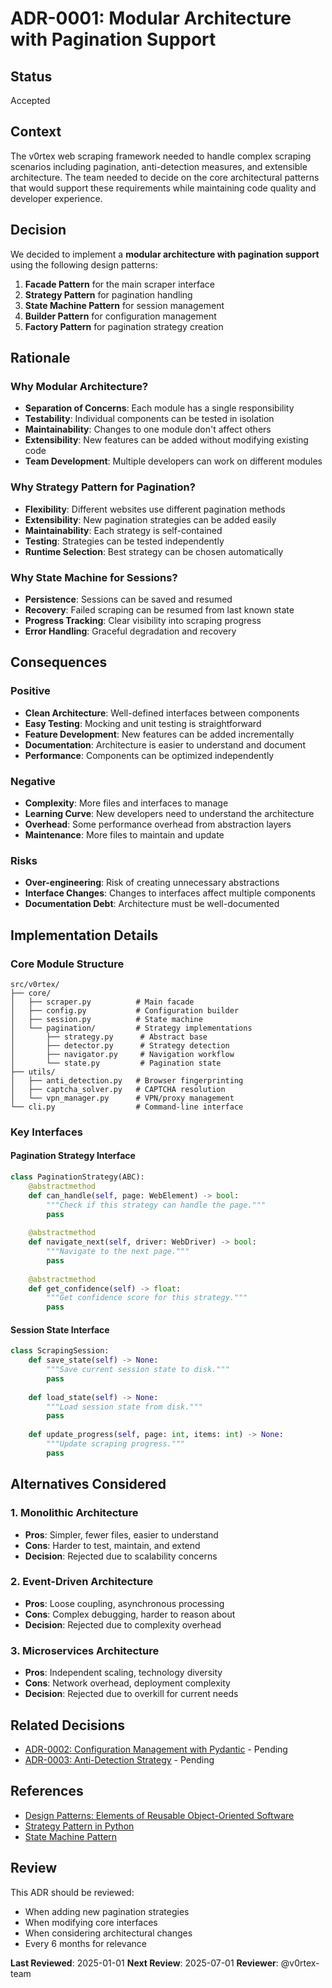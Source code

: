 # ADR-0001: Modular Architecture with Pagination Support

## Status
Accepted

## Context
The v0rtex web scraping framework needed to handle complex scraping scenarios including pagination, anti-detection measures, and extensible architecture. The team needed to decide on the core architectural patterns that would support these requirements while maintaining code quality and developer experience.

## Decision
We decided to implement a **modular architecture with pagination support** using the following design patterns:

1. **Facade Pattern** for the main scraper interface
2. **Strategy Pattern** for pagination handling
3. **State Machine Pattern** for session management
4. **Builder Pattern** for configuration management
5. **Factory Pattern** for pagination strategy creation

## Rationale

### Why Modular Architecture?
- **Separation of Concerns**: Each module has a single responsibility
- **Testability**: Individual components can be tested in isolation
- **Maintainability**: Changes to one module don't affect others
- **Extensibility**: New features can be added without modifying existing code
- **Team Development**: Multiple developers can work on different modules

### Why Strategy Pattern for Pagination?
- **Flexibility**: Different websites use different pagination methods
- **Extensibility**: New pagination strategies can be added easily
- **Maintainability**: Each strategy is self-contained
- **Testing**: Strategies can be tested independently
- **Runtime Selection**: Best strategy can be chosen automatically

### Why State Machine for Sessions?
- **Persistence**: Sessions can be saved and resumed
- **Recovery**: Failed scraping can be resumed from last known state
- **Progress Tracking**: Clear visibility into scraping progress
- **Error Handling**: Graceful degradation and recovery

## Consequences

### Positive
- **Clean Architecture**: Well-defined interfaces between components
- **Easy Testing**: Mocking and unit testing is straightforward
- **Feature Development**: New features can be added incrementally
- **Documentation**: Architecture is easier to understand and document
- **Performance**: Components can be optimized independently

### Negative
- **Complexity**: More files and interfaces to manage
- **Learning Curve**: New developers need to understand the architecture
- **Overhead**: Some performance overhead from abstraction layers
- **Maintenance**: More files to maintain and update

### Risks
- **Over-engineering**: Risk of creating unnecessary abstractions
- **Interface Changes**: Changes to interfaces affect multiple components
- **Documentation Debt**: Architecture must be well-documented

## Implementation Details

### Core Module Structure
```
src/v0rtex/
├── core/
│   ├── scraper.py          # Main facade
│   ├── config.py           # Configuration builder
│   ├── session.py          # State machine
│   └── pagination/         # Strategy implementations
│       ├── strategy.py      # Abstract base
│       ├── detector.py      # Strategy detection
│       ├── navigator.py     # Navigation workflow
│       └── state.py         # Pagination state
├── utils/
│   ├── anti_detection.py   # Browser fingerprinting
│   ├── captcha_solver.py   # CAPTCHA resolution
│   └── vpn_manager.py      # VPN/proxy management
└── cli.py                  # Command-line interface
```

### Key Interfaces

#### Pagination Strategy Interface
```python
class PaginationStrategy(ABC):
    @abstractmethod
    def can_handle(self, page: WebElement) -> bool:
        """Check if this strategy can handle the page."""
        pass
    
    @abstractmethod
    def navigate_next(self, driver: WebDriver) -> bool:
        """Navigate to the next page."""
        pass
    
    @abstractmethod
    def get_confidence(self) -> float:
        """Get confidence score for this strategy."""
        pass
```

#### Session State Interface
```python
class ScrapingSession:
    def save_state(self) -> None:
        """Save current session state to disk."""
        pass
    
    def load_state(self) -> None:
        """Load session state from disk."""
        pass
    
    def update_progress(self, page: int, items: int) -> None:
        """Update scraping progress."""
        pass
```

## Alternatives Considered

### 1. Monolithic Architecture
- **Pros**: Simpler, fewer files, easier to understand
- **Cons**: Harder to test, maintain, and extend
- **Decision**: Rejected due to scalability concerns

### 2. Event-Driven Architecture
- **Pros**: Loose coupling, asynchronous processing
- **Cons**: Complex debugging, harder to reason about
- **Decision**: Rejected due to complexity overhead

### 3. Microservices Architecture
- **Pros**: Independent scaling, technology diversity
- **Cons**: Network overhead, deployment complexity
- **Decision**: Rejected due to overkill for current needs

## Related Decisions
- [ADR-0002: Configuration Management with Pydantic](0002-pydantic-config.md) - Pending
- [ADR-0003: Anti-Detection Strategy](0003-anti-detection.md) - Pending

## References
- [Design Patterns: Elements of Reusable Object-Oriented Software](https://en.wikipedia.org/wiki/Design_Patterns)
- [Strategy Pattern in Python](https://refactoring.guru/design-patterns/strategy/python/example)
- [State Machine Pattern](https://en.wikipedia.org/wiki/State_pattern)

## Review
This ADR should be reviewed:
- When adding new pagination strategies
- When modifying core interfaces
- When considering architectural changes
- Every 6 months for relevance

**Last Reviewed**: 2025-01-01
**Next Review**: 2025-07-01
**Reviewer**: @v0rtex-team
